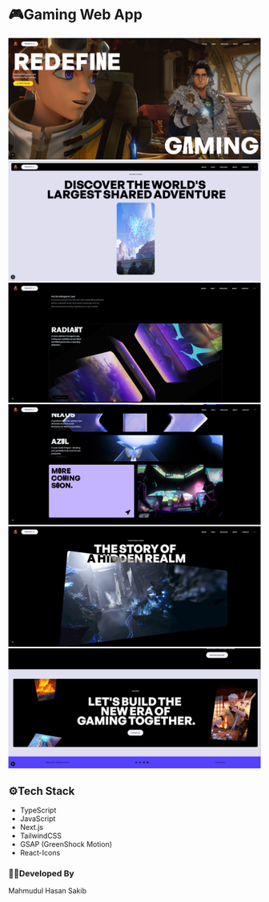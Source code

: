 # 🎮Gaming Web App

![Screenshot of gaming ap](/src/app/appGitPhoto/1.png)
![Screenshot of gaming ap](/src/app/appGitPhoto/2.png)
![Screenshot of gaming ap](/src/app/appGitPhoto/3.png)
![Screenshot of gaming ap](/src/app/appGitPhoto/4.png)
![Screenshot of gaming ap](/src/app/appGitPhoto/5.png)
![Screenshot of gaming ap](/src/app/appGitPhoto/6.png)

## ⚙️Tech Stack

- TypeScript
- JavaScript
- Next.js
- TailwindCSS
- GSAP (GreenShock Motion)
- React-Icons

### 👨‍💻Developed By

Mahmudul Hasan Sakib
